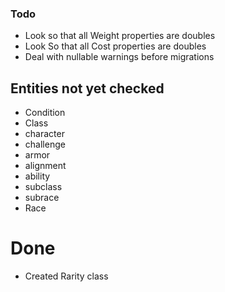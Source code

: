 

### Todo
* Look so that all Weight properties are doubles
* Look So that all Cost properties are doubles
* Deal with nullable warnings before migrations


 ## Entities not yet checked 
* Condition
* Class
* character
* challenge
* armor
* alignment
* ability
* subclass
* subrace
* Race


# Done
* Created Rarity class
